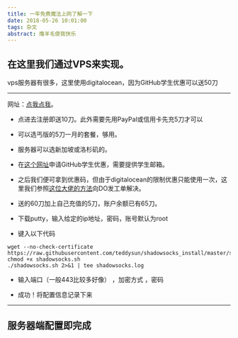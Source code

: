 ```yaml
---
title: 一年免费魔法上网了解一下
date: 2018-05-26 10:01:00
tags: 杂文
abstract: 撸羊毛使我快乐
---
```

## 在这里我们通过VPS来实现。

vps服务器有很多，这里使用digitalocean，因为GitHub学生优惠可以送50刀

---
网址：[点我点我](https://m.do.co/c/953068eede9a)。

<!--more-->

- 点进去注册即送10刀。此外需要先用PayPal或信用卡先充5刀才可以

- 可以选丐版的5刀一月的套餐，够用。

- 服务器可以选新加坡或洛杉矶的。

- 在[这个网址](https://education.github.com/pack)申请GitHub学生优惠，需要提供学生邮箱。

- 之后我们便可拿到优惠码，但由于digitalocean的限制优惠只能使用一次，这里我们参照[这位大佬的方法](https://blog.csdn.net/u013383596/article/details/78796977)向DO发工单解决。

- 送的60刀加上自己充值的5刀，账户余额已有65刀。

- 下载putty，输入给定的ip地址，密码，账号默认为root

- 键入以下代码
```shell
wget --no-check-certificate https://raw.githubusercontent.com/teddysun/shadowsocks_install/master/shadowsocks.sh  
chmod +x shadowsocks.sh  
./shadowsocks.sh 2>&1 | tee shadowsocks.log  
```
- 输入端口（一般443比较多好像） ，加密方式 ，密码

- 成功！将配置信息记录下来

---
## 服务器端配置即完成